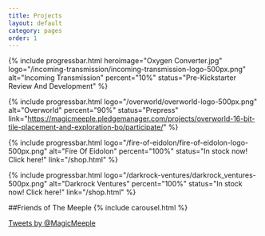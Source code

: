 ```yaml
---
title: Projects
layout: default
category: pages
order: 1
---
```

{% include progressbar.html heroimage="Oxygen Converter.jpg" logo="/incoming-transmission/incoming-transmission-logo-500px.png" alt="Incoming Transmission" percent="10%" status="Pre-Kickstarter Review And Development" %}

{% include progressbar.html logo="/overworld/overworld-logo-500px.png" alt="Overworld" percent="90%" status="Prepress" link="https://magicmeeple.pledgemanager.com/projects/overworld-16-bit-tile-placement-and-exploration-bo/participate/" %}

{% include progressbar.html logo="/fire-of-eidolon/fire-of-eidolon-logo-500px.png" alt="Fire Of Eidolon" percent="100%" status="In stock now! Click here!" link="/shop.html" %}

{% include progressbar.html logo="/darkrock-ventures/darkrock_ventures-500px.png" alt="Darkrock Ventures" percent="100%" status="In stock now! Click here!" link="/shop.html" %}

##Friends of The Meeple
{% include carousel.html %}

<div class="tweet-stream">
<a class="twitter-timeline" href="https://twitter.com/MagicMeeple?ref_src=twsrc%5Etfw" data-theme="dark" width="300" data-tweet-limit="3">Tweets by @MagicMeeple</a>
<script async src="https://platform.twitter.com/widgets.js" charset="utf-8"></script>
</div>

